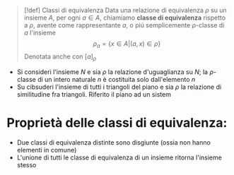 
>[!def] Classi di equivalenza
>Data una relazione di equivalenza $\rho$ su un insieme $A$, per ogni $a \in A$, chiamiamo **classe di equivalenza** rispetto a $\rho$, avente come rappresentante $a$, o piú semplicemente $\rho$-classe di $a$ l'insieme
>$$ \rho_{a} = \{ x \in A | (a,x) \in \rho \} $$
>Denotata anche con $[a]_{\rho}$

- Si consideri l'insieme $N$ e sia $\rho$ la relazione d'uguaglianza su $N$; la $\rho$-classe di un intero naturale $n$ è costituita solo dall'elemento $n$
- Su cibsuderi l'insieme di tutti i triangoli del piano e sia $\rho$ la relazione di similitudine fra triangoli. Riferito il piano ad un sistem


# Proprietà delle classi di equivalenza:

- Due classi di equivalenza distinte sono disgiunte (ossia non hanno elementi in comune)
- L'unione di tutti le classe di equivalenza di un insieme ritorna l'insieme stesso

